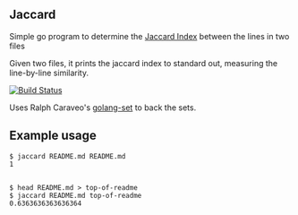 Jaccard
-------

Simple go program to determine the [Jaccard Index](http://en.wikipedia.org/wiki/Jaccard_index) between the lines in two files

Given two files, it prints the jaccard index to standard out, measuring the line-by-line similarity.

[![Build Status](https://travis-ci.org/TimothyJones/jaccard.svg?branch=master)](https://travis-ci.org/TimothyJones/jaccard)

Uses Ralph Caraveo's [golang-set](https://github.com/deckarep/golang-set) to back the sets.

## Example usage

    $ jaccard README.md README.md
    1


    $ head README.md > top-of-readme
    $ jaccard README.md top-of-readme
    0.6363636363636364    
